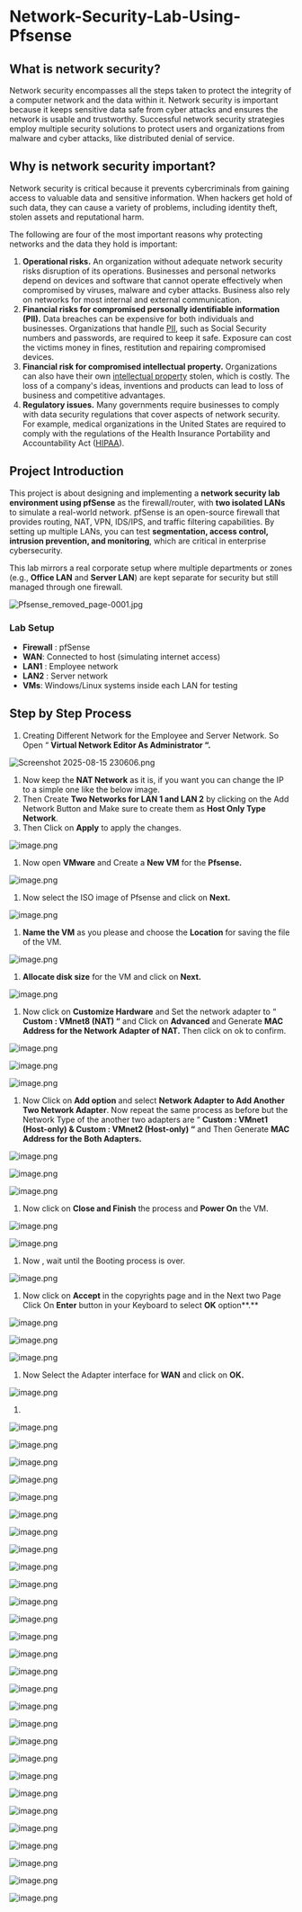 # Network-Security-Lab-Using-Pfsense
## What is network security?

Network security encompasses all the steps taken to protect the integrity of a computer network and the data within it. Network security is important because it keeps sensitive data safe from cyber attacks and ensures the network is usable and trustworthy. Successful network security strategies employ multiple security solutions to protect users and organizations from malware and cyber attacks, like distributed denial of service.

## Why is network security important?

Network security is critical because it prevents cybercriminals from gaining access to valuable data and sensitive information. When hackers get hold of such data, they can cause a variety of problems, including identity theft, stolen assets and reputational harm.

The following are four of the most important reasons why protecting networks and the data they hold is important:

1. **Operational risks.** An organization without adequate network security risks disruption of its operations. Businesses and personal networks depend on devices and software that cannot operate effectively when compromised by viruses, malware and cyber attacks. Business also rely on networks for most internal and external communication.
2. **Financial risks for compromised personally identifiable information (PII).** Data breaches can be expensive for both individuals and businesses. Organizations that handle [PII](https://www.techtarget.com/searchsecurity/definition/personally-identifiable-information-PII), such as Social Security numbers and passwords, are required to keep it safe. Exposure can cost the victims money in fines, restitution and repairing compromised devices. 
3. **Financial risk for compromised intellectual property.** Organizations can also have their own [intellectual property](https://www.techtarget.com/whatis/definition/intellectual-property-IP) stolen, which is costly. The loss of a company's ideas, inventions and products can lead to loss of business and competitive advantages.
4. **Regulatory issues.** Many governments require businesses to comply with data security regulations that cover aspects of network security. For example, medical organizations in the United States are required to comply with the regulations of the Health Insurance Portability and Accountability Act ([HIPAA](https://www.techtarget.com/searchhealthit/definition/HIPAA)).

## Project Introduction

This project is about designing and implementing a **network security lab environment using pfSense** as the firewall/router, with **two isolated LANs** to simulate a real-world network. pfSense is an open-source firewall that provides routing, NAT, VPN, IDS/IPS, and traffic filtering capabilities. By setting up multiple LANs, you can test **segmentation, access control, intrusion prevention, and monitoring**, which are critical in enterprise cybersecurity.

This lab mirrors a real corporate setup where multiple departments or zones (e.g., **Office LAN** and **Server LAN**) are kept separate for security but still managed through one firewall.

![Pfsense_removed_page-0001.jpg](attachment:ae8132f3-f055-4b7f-81f8-f1058bff8a98:1103c8ca-5eee-4ef8-bb86-f13c5128d5ac.png)

### Lab Setup

- **Firewall** : pfSense
- **WAN**: Connected to host (simulating internet access)
- **LAN1** : Employee network
- **LAN2** : Server network
- **VMs**: Windows/Linux systems inside each LAN for testing

## Step by Step Process

1. Creating Different Network for the Employee and Server Network. So Open “ **Virtual Network Editor As Administrator “.**

![Screenshot 2025-08-15 230606.png](attachment:5ad1b21e-9531-49b8-b6b3-d122ce27e4b7:Screenshot_2025-08-15_230606.png)

1. Now keep the **NAT Network** as it is, if you want you can change the IP to a simple one like the below image.
2. Then Create **Two Networks for LAN 1 and LAN 2** by clicking on the Add Network Button and Make sure to create them as **Host Only Type Network**.
3. Then Click on **Apply** to apply the changes. 

![image.png](attachment:77bb35ff-ad9e-4838-8f8b-800decb533af:image.png)

1. Now open **VMware** and Create a **New VM** for the **Pfsense.**

![image.png](attachment:587efa10-2c37-4ead-a7ea-351b757e2cba:image.png)

1. Now select the ISO image of Pfsense and click on **Next.**

![image.png](attachment:87879b34-ac38-4365-9ef3-7865883f10be:image.png)

1. **Name the VM** as you please and choose the **Location** for saving the file of the VM.

![image.png](attachment:7a6f4ff0-b89c-497e-83a6-1426bdcf8d18:image.png)

1. **Allocate disk size** for the VM and click on **Next.**

![image.png](attachment:246c714f-2d42-4329-95f9-1fefae5283f4:image.png)

1. Now click on **Customize Hardware** and Set the network adapter to “ **Custom : VMnet8 (NAT) “** and Click on **Advanced** and Generate **MAC Address for the Network Adapter of NAT.** Then click on ok to confirm.

![image.png](attachment:7d24126a-880f-4b26-8fad-90fb8afa364e:image.png)

![image.png](attachment:9cec0528-c173-4c42-8b8a-b8e01a9a8389:image.png)

![image.png](attachment:aeae6f16-2766-4a50-ba2f-3528024b1d16:image.png)

1. Now Click on **Add option** and select **Network Adapter to Add Another Two Network Adapter**. Now repeat the same process as before but the Network Type of the another two adapters are “ **Custom : VMnet1 (Host-only) & Custom : VMnet2 (Host-only) “** and Then Generate **MAC Address for the Both Adapters.**

![image.png](attachment:3c445445-8bb4-4ab9-908f-dadfb901a9bd:image.png)

![image.png](attachment:ee5d9490-52b6-4b0a-893d-fee169b2520e:image.png)

![image.png](attachment:66906b0a-3bd0-4b61-b32b-9ae8b2d1454b:image.png)

1. Now click on **Close and Finish** the process and **Power On** the VM.

![image.png](attachment:94e66f7a-60c8-47a3-b287-8ec7c68286cf:image.png)

![image.png](attachment:62688371-e356-4c91-bf2a-a1028ad9aa4f:image.png)

1. Now , wait until the Booting process is over.

![image.png](attachment:37c0cc10-f26d-4605-a19c-0a676c5228e8:image.png)

1. Now click on **Accept** in the copyrights page and in the Next two Page Click On **Enter** button in your Keyboard to select **OK** option**.**

![image.png](attachment:4b26d186-dbf9-4dd2-9922-001830a4cde7:image.png)

![image.png](attachment:340a00c4-d030-49bb-b46e-6a7177b25955:image.png)

![image.png](attachment:189aaa9d-1124-4d49-8f99-e63f7aaed220:image.png)

1. Now Select the Adapter interface for **WAN** and click on **OK.**

![image.png](attachment:cd8e127a-67c5-4703-9d21-98a218f47ba1:image.png)

1. 

![image.png](attachment:78a66cd7-98bc-47a9-96f2-a4d3ee1a6513:image.png)

![image.png](attachment:51e5829d-c4a4-4a2a-87af-2235526aaf9d:image.png)

![image.png](attachment:ca6cc72d-db70-43ac-941c-1eaa6dedaf53:image.png)

![image.png](attachment:719a1fae-f522-4ef8-9e89-7cb0f30c9078:image.png)

![image.png](attachment:9986b2af-696b-498b-80ff-dc47ed2d16c8:image.png)

![image.png](attachment:79abca88-cb4c-47d0-b90a-1ebae536668c:image.png)

![image.png](attachment:cae5f77b-a1f9-43fc-ab3f-35394a302cfe:image.png)

![image.png](attachment:91ccd8e8-aa2a-46e4-b986-b92320963790:image.png)

![image.png](attachment:c66cfa2f-6582-4a60-a911-c802a855fd22:image.png)

![image.png](attachment:198841b1-53d5-4080-a889-be66f9153ca5:image.png)

![image.png](attachment:d8d3d52c-b27d-4d49-b36b-7c301194df5d:image.png)

![image.png](attachment:85fc90b2-55ab-46ed-ab73-5afb6be0a5bf:image.png)

![image.png](attachment:0c8a5443-b935-4415-8eff-ae44dfa27c3a:image.png)

![image.png](attachment:36caaf47-fa1c-41e8-8ebd-e8bc8f492158:image.png)

![image.png](attachment:977bdc21-0671-4373-91c1-d1bb862fdc61:image.png)

![image.png](attachment:943a2120-0688-4cbf-a363-025917f1fe24:image.png)

![image.png](attachment:b94c391e-b3ff-45a9-92d5-8a9543b27c17:image.png)

![image.png](attachment:a67213af-17fe-45d8-8cba-8ab54ea0bd99:image.png)

![image.png](attachment:29a688e7-a0f1-4603-9a16-683d48029229:image.png)

![image.png](attachment:bfd1e6bc-45f0-4d7e-81d3-3f01d54e1cbf:image.png)

![image.png](attachment:0238fac1-2158-42ba-80e2-0825c8d4ce38:image.png)

![image.png](attachment:8ee5aae9-0557-45ca-94e1-eda9cbfc5b5e:image.png)

![image.png](attachment:d0cdaa22-31a5-4a2f-990b-26cca0406f11:image.png)

![image.png](attachment:22b01fa3-9287-480b-a744-19f1c7af40cb:image.png)

![image.png](attachment:1d825463-d978-4fe7-9ed2-15cad9561daa:image.png)

![image.png](attachment:bca26f3e-3aa3-472a-9edb-b540dd96ee39:image.png)

![image.png](attachment:4a62a957-7793-4d09-a930-3d98667a73b4:image.png)

![image.png](attachment:add0c998-b579-4eb2-9d07-30f6aad2ae1f:image.png)
